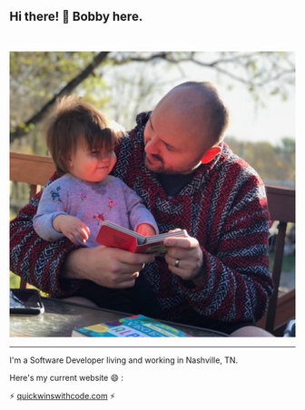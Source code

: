 ## Hi there! 👋 Bobby here.
<br/>

![](bobbyAda.jpg?raw=true)


---

I'm a Software Developer living and working in Nashville, TN.

Here's my current website 😄 :

⚡ <a href="https://www.quickwinswithcode.com" target="_blank">quickwinswithcode.com</a> ⚡

<!--
**RobertTate/RobertTate** is a ✨ _special_ ✨ repository because its `README.md` (this file) appears on your GitHub profile.

Here are some ideas to get you started:

- 🔭 I’m currently working on ...
- 🌱 I’m currently learning ...
- 👯 I’m looking to collaborate on ...
- 🤔 I’m looking for help with ...
- 💬 Ask me about ...
- 📫 How to reach me: ...
- 😄 Pronouns: ...
- ⚡ Fun fact: ...
-->
